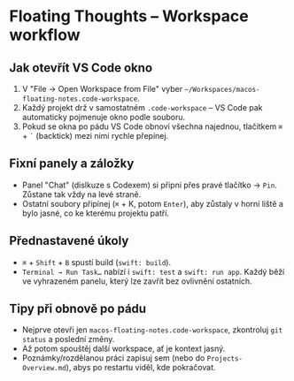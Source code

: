 # Floating Thoughts – Workspace workflow

## Jak otevřít VS Code okno
1. V "File → Open Workspace from File" vyber `~/Workspaces/macos-floating-notes.code-workspace`.
2. Každý projekt drž v samostatném `.code-workspace` – VS Code pak automaticky pojmenuje okno podle souboru.
3. Pokud se okna po pádu VS Code obnoví všechna najednou, tlačítkem `⌘` + `` ` `` (backtick) mezi nimi rychle přepínej.

## Fixní panely a záložky
- Panel "Chat" (dislkuze s Codexem) si připni přes pravé tlačítko → `Pin`. Zůstane tak vždy na levé straně.
- Ostatní soubory připínej (`⌘` + K, potom `Enter`), aby zůstaly v horní liště a bylo jasné, co ke kterému projektu patří.

## Přednastavené úkoly
- `⌘` + `Shift` + `B` spustí build (`swift: build`).
- `Terminal → Run Task…` nabízí i `swift: test` a `swift: run app`. Každý běží ve vyhrazeném panelu, který lze zavřít bez ovlivnění ostatních.

## Tipy při obnově po pádu
- Nejprve otevři jen `macos-floating-notes.code-workspace`, zkontroluj `git status` a poslední změny.
- Až potom spouštěj další workspace, ať je kontext jasný.
- Poznámky/rozdělanou práci zapisuj sem (nebo do `Projects-Overview.md`), abys po restartu viděl, kde pokračovat.


